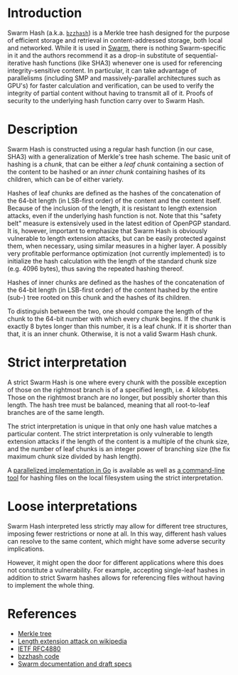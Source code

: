 <!-- TITLE: Swarm Hash -->



# Introduction

Swarm Hash (a.k.a. [`bzzhash`](https://github.com/ethersphere/go-ethereum/cmd/swarm)) is a Merkle tree hash designed for the purpose of efficient storage and retrieval in content-addressed storage, both local and networked. While it is used in [Swarm](https://github.com/ethereum/go-ethereum/wiki/Swarm---distributed-preimage-archive), there is nothing Swarm-specific in it and the authors recommend it as a drop-in substitute of sequential-iterative hash functions (like SHA3) whenever one is used for referencing integrity-sensitive content.
In particular, it can take advantage of parallelisms (including SMP and massively-parallel architectures such as GPU's) for faster calculation and verification, can be used to verify the integrity of partial content without having to transmit all of it. Proofs of security to the underlying hash function carry over to Swarm Hash.

# Description

Swarm Hash is constructed using a regular hash function (in our case, SHA3) with a generalization of Merkle's tree hash scheme. The basic unit of hashing is a _chunk_, that can be either a _leaf chunk_ containing a section of the content to be hashed or an _inner chunk_ containing hashes of its children, which can be of either variety.

Hashes of leaf chunks are defined as the hashes of the concatenation of the 64-bit length (in LSB-first order) of the content and the content itself. Because of the inclusion of the length, it is resistant to length extension attacks, even if the underlying hash function is not. Note that this "safety belt" measure is extensively used in the latest edition of OpenPGP standard. It is, however, important to emphasize that Swarm Hash is obviously vulnerable to length extension attacks, but can be easily protected against them, when necessary, using similar measures in a higher layer. A possibly very profitable performance optimization (not currently implemented) is to initialize the hash calculation with the length of the standard chunk size (e.g. 4096 bytes), thus saving the repeated hashing thereof.

Hashes of inner chunks are defined as the hashes of the concatenation of the 64-bit length (in LSB-first order) of the content hashed by the entire (sub-) tree rooted on this chunk and the hashes of its children.

To distinguish between the two, one should compare the length of the chunk to the 64-bit number with which every chunk begins. If the chunk is exactly 8 bytes longer than this number, it is a leaf chunk. If it is shorter than that, it is an inner chunk. Otherwise, it is not a valid Swarm Hash chunk.

# Strict interpretation

A strict Swarm Hash is one where every chunk with the possible exception of those on the rightmost branch is of a specified length, i.e. 4 kilobytes. Those on the rightmost branch are no longer, but possibly shorter than this length. The hash tree must be balanced, meaning that all root-to-leaf branches are of the same length.

The strict interpretation is unique in that only one hash value matches a particular content. The strict interpretation is only vulnerable to length extension attacks if the length of the content is a multiple of the chunk size, and the number of leaf chunks is an integer power of branching size (the fix maximum chunk size divided by hash length).

A [parallelized implementation in Go](https://github.com/ethersphere/go-ethereum/swarm/storage/chunker.go) is available as well as [a command-line tool](https://github.com/ethersphere/go-ethereum/s) for hashing files on the local filesystem using the strict interpretation.

# Loose interpretations

Swarm Hash interpreted less strictly may allow for different tree structures, imposing fewer restrictions or none at all. In this way, different hash values can resolve to the same content, which might have some adverse security implications.

However, it might open the door for different applications where this does not constitute a vulnerability. For example, accepting single-leaf hashes in addition to strict Swarm hashes allows for referencing files without having to implement the whole thing.

# References

- [Merkle tree](http://en.wikipedia.org/wiki/Merkle_tree)
- [Length extension attack on wikipedia](http://en.wikipedia.org/wiki/Length_extension_attack)
- [IETF RFC4880](https://tools.ietf.org/html/rfc4880)
- [bzzhash code](https://github.com/ethersphere/go-ethereum/swarm)
- [Swarm documentation and draft specs](https://github.com/ethereum/go-ethereum/wiki/Swarm---distributed-preimage-archive)
